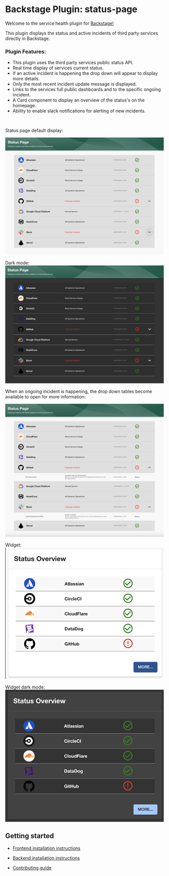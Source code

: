 # Backstage Plugin: status-page

Welcome to the service health plugin for [Backstage!](https://backstage.io/)

This plugin displays the status and active incidents of third party services directly in Backstage.

### Plugin Features:

- This plugin uses the third party services public status API.
- Real time display of services current status.
- If an active incident is happening the drop down will appear to display more details.
- Only the most recent incident update message is displayed.
- Links to the services full public dashboards and to the specific ongoing incident.
- A Card component to display an overview of the status's on the homepage.
- Ability to enable slack notifications for alerting of new incidents.

<br/>

Status page default display:

![img](docs/assets/2.png)

Dark mode:
![img](docs/assets/5.png)

When an ongoing incident is happening, the drop down tables become available to open for more information:

![img](docs/assets/1.png)

Widget:
![img](docs/assets/4.png)

Widget dark mode:
![img](docs/assets/3.png)
## Getting started

- [Frontend installation instructions](docs/frontend-installation.md)
- [Backend installation instructions](docs/backend-installation.md)

- [Contributing guide](docs/contributing.md)
